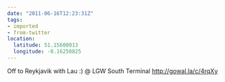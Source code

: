 ```yaml
---
date: "2011-06-16T12:23:31Z"
tags:
- imported
- from-twitter
location:
  latitude: 51.15608013
  longitude: -0.16250825
---
```

Off to Reykjavik with Lau :\) @ LGW South Terminal http://gowal.la/c/4rqXy
